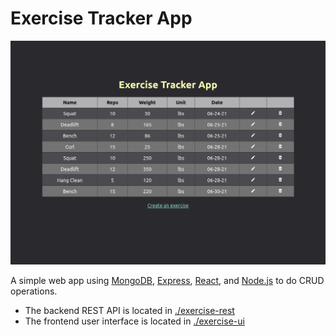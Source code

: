 # Exercise Tracker App

![Home Page](./media/homePage.png "Home Page")

A simple web app using [MongoDB], [Express], [React], and [Node.js] to do CRUD
operations.

- The backend REST API is located in [./exercise-rest](./exercise-rest)
- The frontend user interface is located in [./exercise-ui](./exercise-ui)

[MongoDB]: https://www.mongodb.com/
[Express]: https://expressjs.com/
[React]: https://expressjs.com/
[Node.js]: https://nodejs.org/en/
